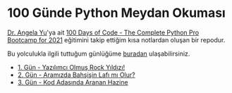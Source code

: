 # 100 Günde Python Meydan Okuması

[Dr. Angela Yu](https://www.udemy.com/user/4b4368a3-b5c8-4529-aa65-2056ec31f37e/)'ya ait [100 Days of Code - The Complete Python Pro Bootcamp for 2021](https://www.udemy.com/course/100-days-of-code) eğitimini takip ettiğim kısa notlardan oluşan bir repodur.

Bu yolculukla ilgili tuttuğum günlüğüme [buradan](https://www.cemalcici.com/tag/100-gunde-python/) ulaşabilirsiniz.

* [1\. Gün - Yazılımcı Olmuş Rock Yıldızı!](https://github.com/cemalcici/100-gunde-python/tree/main/gun-001)
* [2\. Gün - Aramızda Bahşişin Lafı mı Olur?](https://github.com/cemalcici/100-gunde-python/tree/main/gun-002)
* [3\. Gün - Kod Adasında Aranan Hazine](https://github.com/cemalcici/100-gunde-python/tree/main/gun-003)
